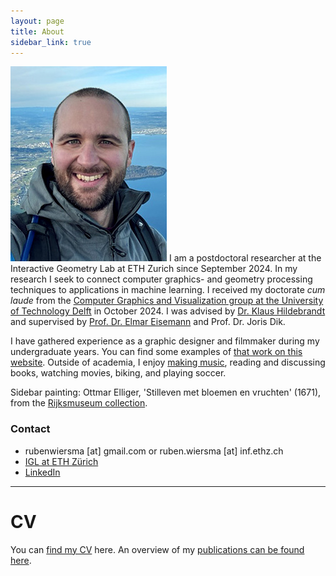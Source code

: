 ```yaml
---
layout: page
title: About
sidebar_link: true
---
```

![Ruben >](/assets/img/profile_2025.jpg)
I am a postdoctoral researcher at the Interactive Geometry Lab at ETH Zurich since September 2024. In my research I seek to connect computer graphics- and geometry processing techniques to applications in machine learning. I received my doctorate _cum laude_ from the [Computer Graphics and Visualization group at the University of Technology Delft](http://graphics.tudelft.nl) in October 2024. I was advised by [Dr. Klaus Hildebrandt](https://graphics.tudelft.nl/~klaus) and supervised by [Prof. Dr. Elmar Eisemann](http://graphics.tudelft.nl/~eisemann) and Prof. Dr. Joris Dik.

I have gathered experience as a graphic designer and filmmaker during my undergraduate years. You can find some examples of [that work on this website](/category/creative-portfolio.html). Outside of academia, I enjoy [making music](https://soundcloud.com/rubenwiersma), reading and discussing books, watching movies, biking, and playing soccer.

Sidebar painting: Ottmar Elliger, 'Stilleven met bloemen en vruchten' (1671), from the [Rijksmuseum collection](https://www.rijksmuseum.nl/nl/zoeken/objecten?q=stilleven+met+vruchten&p=3&ps=12&st=Objects&ii=3#/SK-A-794,27).

<!-- Profile picture: sculpt, hair, textures in Blender, rendered with Cycles. -->

### Contact
- rubenwiersma [at] gmail.com or ruben.wiersma [at] inf.ethz.ch
- [IGL at ETH Zürich](https://igl.ethz.ch/people/)
- [LinkedIn](https://www.linkedin.com/in/rubenwiersma)

<hr/>

# CV

You can [find my CV](/assets/pdf/cv_rubenwiersma.pdf) here. An overview of my [publications can be found here](/category/publications.html).

